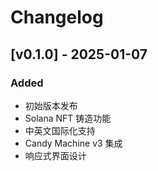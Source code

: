 # Changelog

## [v0.1.0] - 2025-01-07

### Added

- 初始版本发布
- Solana NFT 铸造功能
- 中英文国际化支持
- Candy Machine v3 集成
- 响应式界面设计
